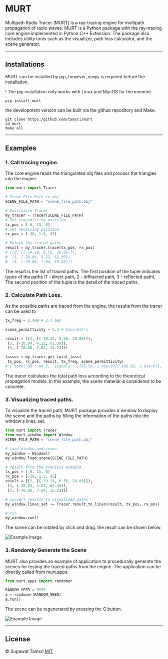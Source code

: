 # MURT

Multipath Radio Tracer (MURT) is a ray-tracing engine for multipath propagation of radio waves. MURT is a Python package with the ray-tracing core engine implemented in Python C++ Extension. The package also includes utility tools such as the visualizer, path loss calculator, and the scene generator.

---

## Installations

MURT can be installed by pip, however, `numpy` is required before the installation.

! The pip installation only works with Linux and MacOS for the moment.

```shell
pip install murt
```

the development version can be built via the github repository and Make.

```shell
git clone https:/github.com/tamsri/murt
cd murt
make all
```

---

## Examples

### 1. Call tracing engine.

The core engine reads the triangulated obj files and process the triangles into the engine.

```Python
from murt import Tracer

# Scene File Path in obj
SCENE_FILE_PATH = "scene_file_path.obj"

# Initialize Tracer
my_tracer = Tracer(SCENE_FILE_PATH)
# Set transmitting position
tx_pos = [ 0, 15, 0]
# Set receiving position
rx_pos = [-30, 1.5, 45]

# Return the traced paths
result = my_tracer.trace(tx_pos, rx_pos)
# [(2, [(-19.24, 8.56, 28.86)]),
#  (3, (-28.94, 4.22, 62.39)),
#  (3, (-70.80, 7.04, 15.22))]
```

The result is the list of traced paths. The first position of the tuple indicates types of the paths (1 - direct path, 2 - diffracted path, 3 - reflected path). The second position of the tuple is the detail of the traced paths.

### 2. Calculate Path Loss.

As the possible paths are traced from the engine. the results from the tracer can be used to

```Python
tx_freq = 2.4e9 # 2.4 GHz

scene_permittivity = 5.3 # Concrete's

result = [(2, [(-19.24, 8.56, 28.86)]),
 (3, (-28.94, 4.22, 62.39)),
 (3, (-70.80, 7.04, 15.22))]

losses = my_tracer.get_total_loss(
 tx_pos, rx_pos, result, tx_freq, scene_permittivity)
# {'total_dB': 84.3, 'signals': [[95.50, 1.86e-07], [86.63, 2.91e-07], [89.27, 4.12e-07]]}
```

The tracer calculates the total path loss according to the theoretical propagation models. In this example, the scene material is considered to be concrete.

### 3. Visualizing traced paths.

To visualize the traced path, MURT package provides a window to display the scene and the paths by filling the information of the paths into the window's lines_set.

```Python
from murt import Tracer
from murt.window import Window
SCENE_FILE_PATH = "scene_file_path.obj"

# load window and scene
my_window = Window()
my_window.load_scene(SCENE_FILE_PATH)

# result from the previous example.
tx_pos = [ 0, 15, 0]
rx_pos = [-30, 1.5, 45]
result = [(2, [(-19.24, 8.56, 28.86)]),
 (3, (-28.94, 4.22, 62.39)),
 (3, (-70.80, 7.04, 15.22))]

# convert results to visualised paths
my_window.lines_set += Tracer.result_to_lines(result, tx_pos, rx_pos)

# run
my_window.run()
```

The scene can be rotated by click and drag. the result can be shown below.

![Example Image](https://github.com/tamsri/murt/blob/master/assets/img/ex1.gif)

### 3. Randomly Generate the Scene

MURT also provides an example of application to procedurally generate the scenes for testing the traced paths from the engine. The application can be directly called from murt.apps.

```Python
from murt.apps import randomer

RANDOM_SEED = 5555
a = randomer(RANDOM_SEED)
a.run()
```

The scene can be regenerated by pressing the G button.

![Example Image](https://github.com/tamsri/murt/blob/master/assets/img/ex2.gif)

---

## License

© Supawat Tamsri [MIT](https://github.com/tamsri/murt/blob/master/LICENSE)
